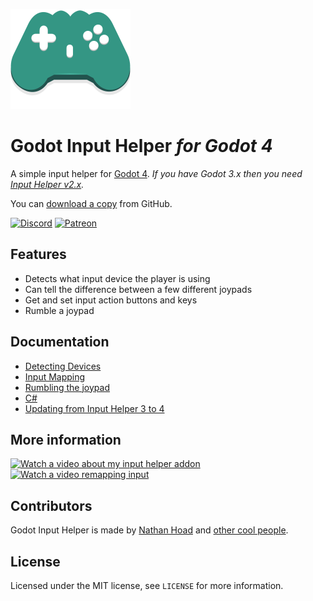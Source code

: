 ![Logo](docs/logo.svg)

# Godot Input Helper _for Godot 4_

A simple input helper for [Godot 4](https://godotengine.org/). _If you have Godot 3.x then you need [Input Helper v2.x](https://github.com/nathanhoad/godot_input_helper/tree/v2.x)._

You can [download a copy](https://github.com/nathanhoad/godot_input_helper/archive/refs/heads/main.zip) from GitHub.

[![Discord](https://img.shields.io/discord/945920743915524176?label=discord&logo=discord&logoColor=%23fff&style=for-the-badge)](https://discord.gg/zwBVQdJchX) [![Patreon](https://img.shields.io/badge/Patreon-Become%20a%20patron-%23f1465a?style=for-the-badge)](https://www.patreon.com/nathanhoad)

## Features

- Detects what input device the player is using
- Can tell the difference between a few different joypads
- Get and set input action buttons and keys
- Rumble a joypad

## Documentation

- [Detecting Devices](docs/Devices.md)
- [Input Mapping](docs/Mapping.md)
- [Rumbling the joypad](docs/Rumbling.md)
- [C#](docs/CSharp.md)
- [Updating from Input Helper 3 to 4](3to4.md)

## More information

[![Watch a video about my input helper addon](docs/detect-input-device.png)](https://youtu.be/Ol95TwAuARs)
[![Watch a video remapping input](docs/remapping-input.png)](https://youtu.be/KbOW_9zmv3w)

## Contributors

Godot Input Helper is made by [Nathan Hoad](https://nathanhoad.net) and [other cool people](https://github.com/nathanhoad/godot_input_helper/graphs/contributors).

## License

Licensed under the MIT license, see `LICENSE` for more information.
